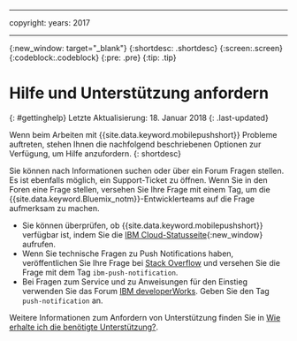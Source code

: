 ----

copyright:
 years: 2017

---

{:new_window: target="_blank"}
{:shortdesc: .shortdesc}
{:screen:.screen}
{:codeblock:.codeblock}
{:pre: .pre}
{:tip: .tip}

# Hilfe und Unterstützung anfordern
{: #gettinghelp}
Letzte Aktualisierung: 18. Januar 2018
{: .last-updated}

Wenn beim Arbeiten mit {{site.data.keyword.mobilepushshort}} Probleme auftreten, stehen Ihnen die nachfolgend beschriebenen Optionen zur Verfügung, um Hilfe anzufordern.
{: shortdesc}

Sie können nach Informationen suchen oder über ein Forum Fragen stellen. Es ist ebenfalls möglich, ein Support-Ticket zu öffnen. Wenn Sie in den Foren eine Frage stellen, versehen Sie Ihre Frage mit einem Tag, um die {{site.data.keyword.Bluemix_notm}}-Entwicklerteams auf die Frage aufmerksam zu machen.

  * Sie können überprüfen, ob {{site.data.keyword.mobilepushshort}} verfügbar ist, indem Sie die [IBM Cloud-Statusseite](https://developer.ibm.com/bluemix/support/#status){:new_window} aufrufen.
  * Wenn Sie technische Fragen zu Push Notifications haben, veröffentlichen Sie Ihre Frage bei [Stack Overflow](https://stackoverflow.com/questions/tagged/ibm-mobile-services) und versehen Sie die Frage mit dem Tag `ibm-push-notification`.
  * Bei Fragen zum Service und zu Anweisungen für den Einstieg verwenden Sie das Forum [IBM developerWorks](  https://developer.ibm.com/answers/topics/bluemix-mobile-services/). Geben Sie den Tag `push-notification` an.

Weitere Informationen zum Anfordern von Unterstützung finden Sie in [Wie erhalte ich die benötigte Unterstützung?](/docs/get-support/howtogetsupport.html#getting-customer-support).
